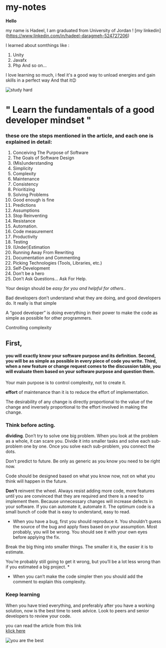 # my-notes
**Hello**


my name is Hadeel, I am graduated from University of Jordan
! [my linkedin] (https://www.linkedin.com/in/hadeel-daragmeh-524727206)


I learned about somthings like :
1. Unity 
2. Javafx 
3. Php 
And so on...


 I love learning so much, i feel it's a good way to unload energies and gain skills in a perfect way
And that it😉

![study hard](https://picjumbo.com/wp-content/uploads/man-working-on-his-laptop-from-home-1080x1620.jpg)


# " Learn the fundamentals of a good developer mindset "



 ### these ore  the steps  mentioned in the article, and each one is explained in detail:

1. Conceiving The Purpose of Software
2. The Goals of Software Design
3. (Mis)understanding
4. Simplicity
5. Complexity
6. Maintenance
7. Consistency
8. Prioritizing
9. Solving Problems
10. Good enough is fine
11. Predictions
12. Assumptions
13. Stop Reinventing
14. Resistance
15. Automation.
16. Code measurement
17. Productivity
18. Testing
19. (Under)Estimation
20. Running Away From Rewriting
21. Documentation and Commenting
22. Picking Technologies (Tools, Libraries, etc.)
23. Self-Development
24. Don’t be a hero
25. Don’t Ask Questions… Ask For Help. 
 
Your design should be  _easy for you and helpful for others._.

Bad developers don’t understand what they are doing, and good developers do. It really is that simple

A “good developer” is doing everything in their power to make the code as simple as possible for other programmers.

Controlling complexity

## First,
 #### you will exactly know your software purpose and its definition. Second, you will be as simple as possible in every piece of code you write. Third, when a new feature or change request comes to the discussion table, you will evaluate them based on your software purpose and question them.

Your main purpose is to control complexity, not to create it.

**effort** of maintenance than it is to reduce the effort of implementation.

The desirability of any change is directly proportional to the value of the change and inversely proportional to the effort involved in making the change.

### Think before acting.

 **dividing**. Don’t try to solve one big problem. When you look at the problem as a whole, it can scare you. Divide it into smaller tasks and solve each sub-problem one by one. Once you solve each sub-problem, you connect the dots.

Don’t predict to future. Be only as generic as you know you need to be right now.

Code should be designed based on what you know now, not on what you think will happen in the future. 

**Don’t** reinvent the wheel.
Always resist adding more code, more features until you are convinced that they are required and there is a need to implement them. Because unnecessary changes will increase defects in your software.
If you can automate it, automate it.
The optimum code is a small bunch of code that is easy to understand, easy to read.


* When you have a bug, first you should reproduce it. You shouldn’t guess the source of the bug and apply fixes based on your assumption. Most probably, you will be wrong. You should see it with your own eyes before applying the fix.

 Break the big thing into smaller things. The smaller it is, the easier it is to estimate.

You’re probably still going to get it wrong, but you’ll be a lot less wrong than if you estimated a big project. *

* When you can’t make the code simpler then you should add the comment to explain this complexity.


 ### Keep learning

When you have tried everything, and preferably after you have a working solution, now is the best time to seek advice. Look to peers and senior developers to review your code.

you can read the article from this link  
[klick here](https://www.freecodecamp.org/news/learn-the-fundamentals-of-a-good-developer-mindset-in-15-minutes-81321ab8a682/)

![you are the best ](https://encrypted-tbn0.gstatic.com/images?q=tbn:ANd9GcTBM2a4DOQRo1SWGcZ1KjS1urBu72z55-txPm9SwMdIcGXPanOmGHNN2J39TWBGmz1uL6Y&usqp=CAU)

